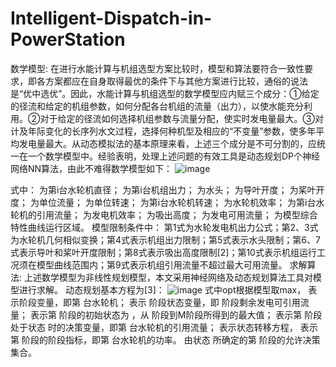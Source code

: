 # Intelligent-Dispatch-in-PowerStation
数学模型:
在进行水能计算与机组选型方案比较时，模型和算法要符合一致性要求，即各方案都应在自身取得最优的条件下与其他方案进行比较，通俗的说法是“优中选优”。因此，水能计算与机组选型的数学模型应内赋三个成分：①给定的径流和给定的机组参数，如何分配各台机组的流量（出力），以使水能充分利用。②对于给定的径流如何选择机组参数与流量分配，使实时发电量最大。③对计及年际变化的长序列水文过程，选择何种机型及相应的“不变量”参数，使多年平均发电量最大。从动态模拟法的基本原理来看，上述三个成分是不可分割的，应统一在一个数学模型中。经验表明，处理上述问题的有效工具是动态规划DP个神经网络NN算法，由此不难得数学模型如下：
![image](https://github.com/ShouqingChen1/Dynamic-Simulation-Method-for-Hydropower-Station-Water-Energy-Calculation-and-Unit-Selection/blob/master/ImagesFolderforReadme/%E9%9D%9E%E7%BA%BF%E6%80%A7%E8%A7%84%E5%88%92%E6%96%B9%E7%A8%8B.png)
 
式中：  为第i台水轮机直径； 为第i台机组出力； 为水头； 为导叶开度； 为桨叶开度； 为单位流量； 为单位转速； 为第i台水轮机转速； 为水轮机效率； 为第i台水轮机的引用流量； 为发电机效率； 为吸出高度； 为发电可用流量； 为模型综合特性曲线运行区域。
模型限制条件中：
第1式为水轮发电机出力公式；第2、3式为水轮机几何相似变换；第4式表示机组出力限制；第5式表示水头限制；第6、7式表示导叶和桨叶开度限制；第8式表示吸出高度限制[2]；第10式表示机组运行工况须在模型曲线范围内；第9式表示机组引用流量不超过最大可用流量。
求解算法:
上述数学模型为非线性规划模型，本文采用神经网络及动态规划算法工具对模型进行求解。
动态规划基本方程为[3]：
 ![image](https://github.com/ShouqingChen1/Dynamic-Simulation-Method-for-Hydropower-Station-Water-Energy-Calculation-and-Unit-Selection/blob/master/ImagesFolderforReadme/%E5%8A%A8%E6%80%81%E8%A7%84%E5%88%92%E5%9F%BA%E6%9C%AC%E6%96%B9%E7%A8%8B.png)
式中opt根据模型取max， 表示阶段变量，即第 台水轮机； 表示 阶段状态变量，即 阶段剩余发电可引用流量； 表示第 阶段的初始状态为 ，从 阶段到M阶段所得到的最大值； 表示第 阶段处于状态 时的决策变量，即第 台水轮机的引用流量； 表示状态转移方程， 表示第 阶段的阶段指标，即第 台水轮机的功率。 由状态 所确定的第 阶段的允许决策集合。
